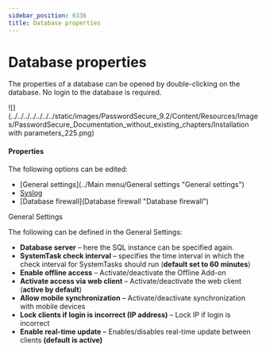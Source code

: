 ```yaml
---
sidebar_position: 6336
title: Database properties
---
```


# Database properties

The properties of a database can be opened by double-clicking on the database. No login to the database is required.

![](../../../../../../../static/images/PasswordSecure_9.2/Content/Resources/Images/PasswordSecure_Documentation_without_existing_chapters/Installation with parameters_225.png)

#### Properties

The following options can be edited:

* [General settings](../Main menu/General settings "General settings")
* [Syslog](Syslog "Syslog")
* [Database firewall](Database firewall "Database firewall")

General Settings

The following can be defined in the General Settings:

* **Database server** – here the SQL instance can be specified again.
* **SystemTask check interval** – specifies the time interval in which the check interval for SystemTasks should run (**default set to 60 minutes**)
* **Enable offline access** – Activate/deactivate the Offline Add-on
* **Activate access via web client** – Activate/deactivate the web client (**active by default**)
* **Allow mobile synchronization** – Activate/deactivate synchronization with mobile devices
* **Lock clients if login is incorrect (IP address)** – Lock IP if login is incorrect
* **Enable real-time update** – Enables/disables real-time update between clients **(default is active)**